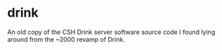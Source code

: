 # drink
An old copy of the CSH Drink server software source code I found lying around from the ~2000 revamp of Drink.
